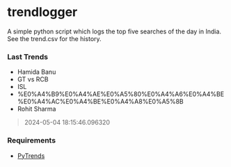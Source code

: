 # trendlogger
A simple python script which logs the top five searches of the day in India.<br>See the trend.csv for the history.<br>

<!-- Last Trends -->
### Last Trends
* Hamida Banu
* GT vs RCB
* ISL
* %E0%A4%B9%E0%A4%AE%E0%A5%80%E0%A4%A6%E0%A4%BE %E0%A4%AC%E0%A4%BE%E0%A4%A8%E0%A5%8B
* Rohit Sharma
> 2024-05-04 18:15:46.096320

<!-- Requirements -->
### Requirements
* [PyTrends](https://github.com/dreyco676/pytrends)
